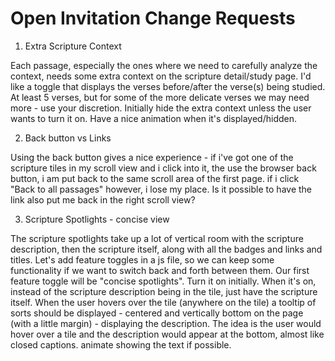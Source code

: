 # Open Invitation Change Requests

1) Extra Scripture Context

Each passage, especially the ones where we need to carefully analyze the context, needs some extra context on the scripture detail/study page.  I'd like a toggle that displays the verses before/after the verse(s) being studied.  At least 5 verses, but for some of the more delicate verses we may need more - use your discretion.  Initially hide the extra context unless the user wants to turn it on.  Have a nice animation when it's displayed/hidden.

2) Back button vs Links

Using the back button gives a nice experience - if i've got one of the scripture tiles in my scroll view and i click into it, the use the browser back button, i am put back to the same scroll area of the first page.  if i click "Back to all passages" however, i lose my place.  Is it possible to have the link also put me back in the right scroll view?

3) Scripture Spotlights - concise view 

The scripture spotlights take up a lot of vertical room with the scripture description, then the scripture itself, along with all the badges and links and titles.  Let's add feature toggles in a js file, so we can keep some functionality if we want to switch back and forth between them.  Our first feature toggle will be "concise spotlights".  Turn it on initially.  When it's on, instead of the scripture description being in the tile, just have the scripture itself.  When the user hovers over the tile (anywhere on the tile) a tooltip of sorts should be displayed - centered and vertically bottom on the page (with a little margin) - displaying the description.  The idea is the user would hover over a tile and the description would appear at the bottom, almost like closed captions.  animate showing the text if possible.

